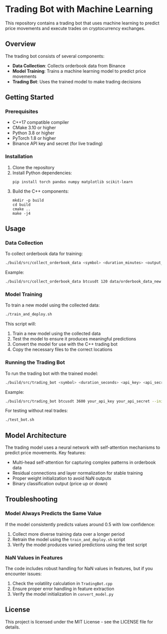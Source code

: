 # Trading Bot with Machine Learning

This repository contains a trading bot that uses machine learning to predict price movements and execute trades on cryptocurrency exchanges.

## Overview

The trading bot consists of several components:
- **Data Collection**: Collects orderbook data from Binance
- **Model Training**: Trains a machine learning model to predict price movements
- **Trading Bot**: Uses the trained model to make trading decisions

## Getting Started

### Prerequisites

- C++17 compatible compiler
- CMake 3.10 or higher
- Python 3.8 or higher
- PyTorch 1.8 or higher
- Binance API key and secret (for live trading)

### Installation

1. Clone the repository
2. Install Python dependencies:
   ```
   pip install torch pandas numpy matplotlib scikit-learn
   ```
3. Build the C++ components:
   ```
   mkdir -p build
   cd build
   cmake ..
   make -j4
   ```

## Usage

### Data Collection

To collect orderbook data for training:

```bash
./build/src/collect_orderbook_data <symbol> <duration_minutes> <output_file>
```

Example:
```bash
./build/src/collect_orderbook_data btcusdt 120 data/orderbook_data_new.csv
```

### Model Training

To train a new model using the collected data:

```bash
./train_and_deploy.sh
```

This script will:
1. Train a new model using the collected data
2. Test the model to ensure it produces meaningful predictions
3. Convert the model for use with the C++ trading bot
4. Copy the necessary files to the correct locations

### Running the Trading Bot

To run the trading bot with the trained model:

```bash
./build/src/trading_bot <symbol> <duration_seconds> <api_key> <api_secret> [options]
```

Example:
```bash
./build/src/trading_bot btcusdt 3600 your_api_key your_api_secret --initial_balance 1000 --stop_loss 0.5 --max_drawdown 5.0
```

For testing without real trades:
```bash
./test_bot.sh
```

## Model Architecture

The trading model uses a neural network with self-attention mechanisms to predict price movements. Key features:

- Multi-head self-attention for capturing complex patterns in orderbook data
- Residual connections and layer normalization for stable training
- Proper weight initialization to avoid NaN outputs
- Binary classification output (price up or down)

## Troubleshooting

### Model Always Predicts the Same Value

If the model consistently predicts values around 0.5 with low confidence:

1. Collect more diverse training data over a longer period
2. Retrain the model using the `train_and_deploy.sh` script
3. Verify the model produces varied predictions using the test script

### NaN Values in Features

The code includes robust handling for NaN values in features, but if you encounter issues:

1. Check the volatility calculation in `TradingBot.cpp`
2. Ensure proper error handling in feature extraction
3. Verify the model initialization in `convert_model.py`

## License

This project is licensed under the MIT License - see the LICENSE file for details.